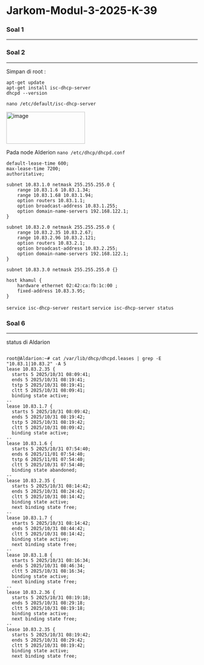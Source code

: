# Jarkom-Modul-3-2025-K-39


### Soal 1
---

### Soal 2
---
Simpan di root :

```
apt-get update
apt-get install isc-dhcp-server
dhcpd --version
```

`nano /etc/default/isc-dhcp-server`

<img width="207" height="84" alt="image" src="https://github.com/user-attachments/assets/12a4937d-603b-4e1c-ae3b-894bbf169869" />



Pada node Alderion `nano /etc/dhcp/dhcpd.conf`

```
default-lease-time 600;
max-lease-time 7200;
authoritative;

subnet 10.83.1.0 netmask 255.255.255.0 {
    range 10.83.1.6 10.83.1.34;
    range 10.83.1.68 10.83.1.94;
    option routers 10.83.1.1;
    option broadcast-address 10.83.1.255;
    option domain-name-servers 192.168.122.1;
}

subnet 10.83.2.0 netmask 255.255.255.0 {
    range 10.83.2.35 10.83.2.67;
    range 10.83.2.96 10.83.2.121;
    option routers 10.83.2.1;
    option broadcast-address 10.83.2.255;
    option domain-name-servers 192.168.122.1;
}

subnet 10.83.3.0 netmask 255.255.255.0 {}

host khamul {
    hardware ethernet 02:42:ca:fb:1c:00 ;
    fixed-address 10.83.3.95;
}
```
`service isc-dhcp-server restart`
`service isc-dhcp-server status`

### Soal 6
---


status di Aldarion
```

root@Aldarion:~# cat /var/lib/dhcp/dhcpd.leases | grep -E "10.83.1|10.83.2" -A 5
lease 10.83.2.35 {
  starts 5 2025/10/31 08:09:41;
  ends 5 2025/10/31 08:19:41;
  tstp 5 2025/10/31 08:19:41;
  cltt 5 2025/10/31 08:09:41;
  binding state active;
--
lease 10.83.1.7 {
  starts 5 2025/10/31 08:09:42;
  ends 5 2025/10/31 08:19:42;
  tstp 5 2025/10/31 08:19:42;
  cltt 5 2025/10/31 08:09:42;
  binding state active;
--
lease 10.83.1.6 {
  starts 5 2025/10/31 07:54:40;
  ends 6 2025/11/01 07:54:40;
  tstp 6 2025/11/01 07:54:40;
  cltt 5 2025/10/31 07:54:40;
  binding state abandoned;
--
lease 10.83.2.35 {
  starts 5 2025/10/31 08:14:42;
  ends 5 2025/10/31 08:24:42;
  cltt 5 2025/10/31 08:14:42;
  binding state active;
  next binding state free;
--
lease 10.83.1.7 {
  starts 5 2025/10/31 08:14:42;
  ends 5 2025/10/31 08:44:42;
  cltt 5 2025/10/31 08:14:42;
  binding state active;
  next binding state free;
--
lease 10.83.1.8 {
  starts 5 2025/10/31 08:16:34;
  ends 5 2025/10/31 08:46:34;
  cltt 5 2025/10/31 08:16:34;
  binding state active;
  next binding state free;
--
lease 10.83.2.36 {
  starts 5 2025/10/31 08:19:18;
  ends 5 2025/10/31 08:29:18;
  cltt 5 2025/10/31 08:19:18;
  binding state active;
  next binding state free;
--
lease 10.83.2.35 {
  starts 5 2025/10/31 08:19:42;
  ends 5 2025/10/31 08:29:42;
  cltt 5 2025/10/31 08:19:42;
  binding state active;
  next binding state free;
```


